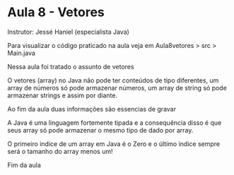 # Aula 8 - Vetores

Instrutor: Jessé Haniel (especialista Java)

Para visualizar o código praticado na aula veja em Aula8vetores > src > Main.java

Nessa aula foi tratado o assunto de vetores

O vetores (array) no Java não pode ter conteúdos de tipo diferentes, um array de números só pode armazenar números, um array de string só pode armazenar strings e assim por diante. 

Ao fim da aula duas informações são essencias de gravar

A Java é uma linguagem fortemente tipada e a consequência disso é que seus array só pode armazenar o mesmo tipo de dado por array.

O primeiro indice de um array em Java é o Zero e o último indice sempre será o tamanho do array menos um!

Fim da aula
